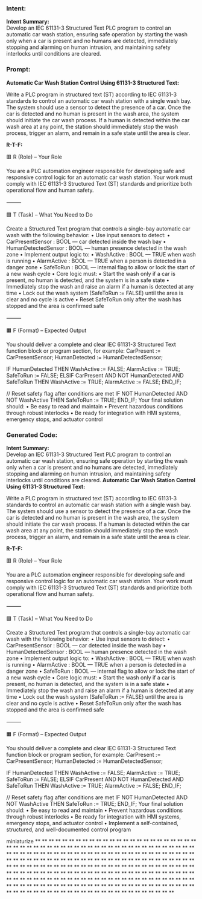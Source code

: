 ### Intent:
**Intent Summary:**  
Develop an IEC 61131-3 Structured Text PLC program to control an automatic car wash station, ensuring safe operation by starting the wash only when a car is present and no humans are detected, immediately stopping and alarming on human intrusion, and maintaining safety interlocks until conditions are cleared.

### Prompt:
**Automatic Car Wash Station Control Using 61131-3 Structured Text:**

Write a PLC program in structured text (ST) according to IEC 61131-3 standards to control an automatic car wash station with a single wash bay. The system should use a sensor to detect the presence of a car. Once the car is detected and no human is present in the wash area, the system should initiate the car wash process. If a human is detected within the car wash area at any point, the station should immediately stop the wash process, trigger an alarm, and remain in a safe state until the area is clear.

**R-T-F:**

🟥 R (Role) – Your Role

You are a PLC automation engineer responsible for developing safe and responsive control logic for an automatic car wash station. Your work must comply with IEC 61131-3 Structured Text (ST) standards and prioritize both operational flow and human safety.

⸻

🟩 T (Task) – What You Need to Do

Create a Structured Text program that controls a single-bay automatic car wash with the following behavior:
	•	Use input sensors to detect:
	•	CarPresentSensor : BOOL — car detected inside the wash bay
	•	HumanDetectedSensor : BOOL — human presence detected in the wash zone
	•	Implement output logic to:
	•	WashActive : BOOL — TRUE when wash is running
	•	AlarmActive : BOOL — TRUE when a person is detected in a danger zone
	•	SafeToRun : BOOL — internal flag to allow or lock the start of a new wash cycle
	•	Core logic must:
	•	Start the wash only if a car is present, no human is detected, and the system is in a safe state
	•	Immediately stop the wash and raise an alarm if a human is detected at any time
	•	Lock out the wash system (SafeToRun := FALSE) until the area is clear and no cycle is active
	•	Reset SafeToRun only after the wash has stopped and the area is confirmed safe

⸻

🟧 F (Format) – Expected Output

You should deliver a complete and clear IEC 61131-3 Structured Text function block or program section, for example:
CarPresent := CarPresentSensor;
HumanDetected := HumanDetectedSensor;

IF HumanDetected THEN
    WashActive := FALSE;
    AlarmActive := TRUE;
    SafeToRun := FALSE;
ELSIF CarPresent AND NOT HumanDetected AND SafeToRun THEN
    WashActive := TRUE;
    AlarmActive := FALSE;
END_IF;

// Reset safety flag after conditions are met
IF NOT HumanDetected AND NOT WashActive THEN
    SafeToRun := TRUE;
END_IF;
Your final solution should:
	•	Be easy to read and maintain
	•	Prevent hazardous conditions through robust interlocks
	•	Be ready for integration with HMI systems, emergency stops, and actuator control

### Generated Code:
**Intent Summary:**  
Develop an IEC 61131-3 Structured Text PLC program to control an automatic car wash station, ensuring safe operation by starting the wash only when a car is present and no humans are detected, immediately stopping and alarming on human intrusion, and maintaining safety interlocks until conditions are cleared.
**Automatic Car Wash Station Control Using 61131-3 Structured Text:**

Write a PLC program in structured text (ST) according to IEC 61131-3 standards to control an automatic car wash station with a single wash bay. The system should use a sensor to detect the presence of a car. Once the car is detected and no human is present in the wash area, the system should initiate the car wash process. If a human is detected within the car wash area at any point, the station should immediately stop the wash process, trigger an alarm, and remain in a safe state until the area is clear.

**R-T-F:**

🟥 R (Role) – Your Role

You are a PLC automation engineer responsible for developing safe and responsive control logic for an automatic car wash station. Your work must comply with IEC 61131-3 Structured Text (ST) standards and prioritize both operational flow and human safety.

⸻

🟩 T (Task) – What You Need to Do

Create a Structured Text program that controls a single-bay automatic car wash with the following behavior:
	•	Use input sensors to detect:
	•	CarPresentSensor : BOOL — car detected inside the wash bay
	•	HumanDetectedSensor : BOOL — human presence detected in the wash zone
	•	Implement output logic to:
	•	WashActive : BOOL — TRUE when wash is running
	•	AlarmActive : BOOL — TRUE when a person is detected in a danger zone
	•	SafeToRun : BOOL — internal flag to allow or lock the start of a new wash cycle
	•	Core logic must:
	•	Start the wash only if a car is present, no human is detected, and the system is in a safe state
	•	Immediately stop the wash and raise an alarm if a human is detected at any time
	•	Lock out the wash system (SafeToRun := FALSE) until the area is clear and no cycle is active
	•	Reset SafeToRun only after the wash has stopped and the area is confirmed safe

⸻

🟧 F (Format) – Expected Output

You should deliver a complete and clear IEC 61131-3 Structured Text function block or program section, for example:
CarPresent := CarPresentSensor;
HumanDetected := HumanDetectedSensor;

IF HumanDetected THEN
    WashActive := FALSE;
    AlarmActive := TRUE;
    SafeToRun := FALSE;
ELSIF CarPresent AND NOT HumanDetected AND SafeToRun THEN
    WashActive := TRUE;
    AlarmActive := FALSE;
END_IF;

// Reset safety flag after conditions are met
IF NOT HumanDetected AND NOT WashActive THEN
    SafeToRun := TRUE;
END_IF;
Your final solution should:
	•	Be easy to read and maintain
	•	Prevent hazardous conditions through robust interlocks
	•	Be ready for integration with HMI systems, emergency stops, and actuator control
	•	Implement a self-contained, structured, and well-documented control program

 miniaturize
**
**
**
**
**
**
**
**
**
**
**
**
**
**
**
**
**
**
**
**
**
**
**
**
**
**
**
**
**
**
**
**
**
**
**
**
**
**
**
**
**
**
**
**
**
**
**
**
**
**
**
**
**
**
**
**
**
**
**
**
**
**
**
**
**
**
**
**
**
**
**
**
**
**
**
**
**
**
**
**
**
**
**
**
**
**
**
**
**
**
**
**
**
**
**
**
**
**
**
**
**
**
**
**
**
**
**
**
**
**
**
**
**
**
**
**
**
**
**
**
**
**
**
**
**
**
**
**
**
**
**
**
**
**
**
**
**
**
**
**
**
**
**
**
**
**
**
**
**
**
**
**
**
**
**
**
**
**
**
**
**
**
**
**
**
**
**
**
**
**
**
**
**
**
**
**
**
**
**
**
**
**
**
**
**
**
**
**
**
**
**
**
**
**
**
**
**
**
**
**
**
**
**
**
**
**
**
**
**
**
**
**
**
**
**
**
**
**
**
**
**
**
**
**
**
**
**
**
**
**
**
**
**
**
**
**
**
**
**
**
**
**
**
**
**
